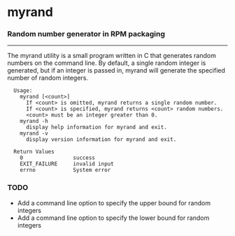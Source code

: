# myrand
### Random number generator in RPM packaging

---

The myrand utility is a small program written in C that generates random numbers on the command line.
By default, a single random integer is generated, but if an integer is passed in, myrand will generate
the specified number of random integers.

```
  Usage:
    myrand [<count>]
      If <count> is omitted, myrand returns a single random number.
      If <count> is specified, myrand returns <count> random numbers.
      <count> must be an integer greater than 0.
    myrand -h
      display help information for myrand and exit.
    myrand -v
      display version information for myrand and exit.

  Return Values
    0                success
    EXIT_FAILURE     invalid input
    errno            System error
```

### TODO
- Add a command line option to specify the upper bound for random integers  
- Add a command line option to specify the lower bound for random integers  

